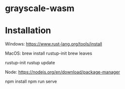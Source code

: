 # grayscale-wasm

# Installation

Windows:
https://www.rust-lang.org/tools/install

MacOS:
brew install rustup-init
brew leaves

rustup-init
rustup update

Node:
https://nodejs.org/en/download/package-manager

npm install
npm run serve
